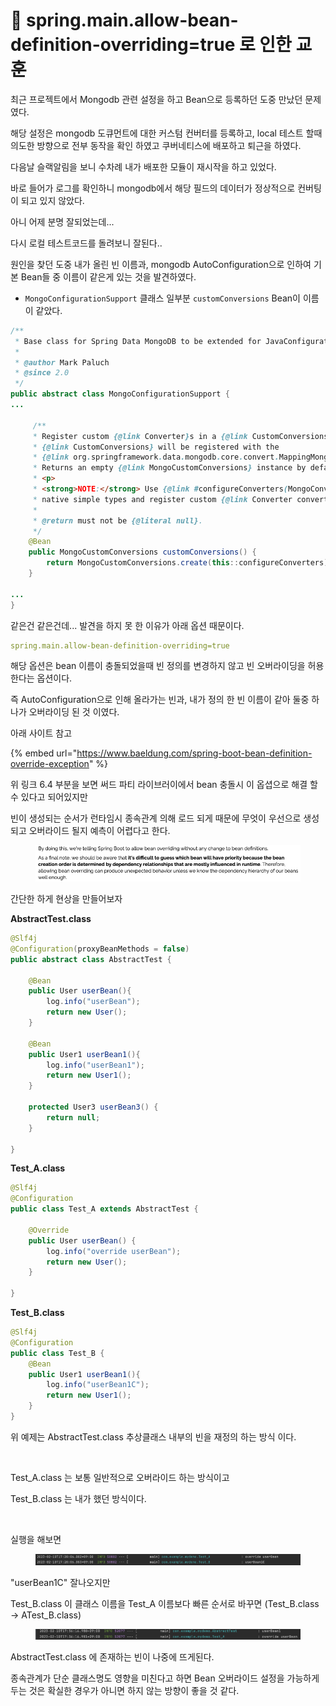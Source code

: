 # 📒 spring.main.allow-bean-definition-overriding=true 로 인한 교훈

최근 프로젝트에서 Mongodb 관련 설정을 하고 Bean으로 등록하던 도중 만났던 문제 였다.



해당 설정은 mongodb 도큐먼트에 대한 커스텀 컨버터를 등록하고, local 테스트 할때 의도한 방향으로 전부 동작을 확인 하였고 쿠버네티스에 배포하고 퇴근을 하였다.



다음날 슬랙알림을 보니 수차례 내가 배포한 모듈이 재시작을 하고 있었다.

바로 들어가 로그를 확인하니 mongodb에서 해당 필드의 데이터가 정상적으로 컨버팅이 되고 있지 않았다.



아니 어제 분명 잘되었는데...

다시 로컬 테스트코드를 돌려보니 잘된다..



원인을 찾던 도중 내가 올린 빈 이름과, mongodb AutoConfiguration으로 인하여 기본 Bean들 중 이름이 같은게 있는 것을 발견하였다. &#x20;

* `MongoConfigurationSupport` 클래스 일부분 `customConversions` Bean이 이름이 같았다.

```java
/**
 * Base class for Spring Data MongoDB to be extended for JavaConfiguration usage.
 *
 * @author Mark Paluch
 * @since 2.0
 */
public abstract class MongoConfigurationSupport {
...

     /**
	 * Register custom {@link Converter}s in a {@link CustomConversions} object if required. These
	 * {@link CustomConversions} will be registered with the
	 * {@link org.springframework.data.mongodb.core.convert.MappingMongoConverter} and {@link MongoMappingContext}.
	 * Returns an empty {@link MongoCustomConversions} instance by default.
	 * <p>
	 * <strong>NOTE:</strong> Use {@link #configureConverters(MongoConverterConfigurationAdapter)} to configure MongoDB
	 * native simple types and register custom {@link Converter converters}.
	 *
	 * @return must not be {@literal null}.
	 */
	@Bean
	public MongoCustomConversions customConversions() {
		return MongoCustomConversions.create(this::configureConverters);
	}

...
}
```



같은건 같은건데... 발견을 하지 못 한 이유가 아래 옵션 때문이다.

```yaml
spring.main.allow-bean-definition-overriding=true
```

해당 옵션은 bean 이름이 충돌되었을때 빈 정의를 변경하지 않고 빈 오버라이딩을 허용한다는 옵션이다.



즉 AutoConfiguration으로 인해 올라가는 빈과, 내가 정의 한 빈 이름이 같아 둘중 하나가 오버라이딩 된 것 이였다.

아래 사이트 참고

{% embed url="https://www.baeldung.com/spring-boot-bean-definition-override-exception" %}

위 링크 6.4 부분을 보면 써드 파티 라이브러이에서 bean 충돌시 이 옵셥으로 해결 할 수 있다고 되어있지만

빈이 생성되는 순서가 런타임시 종속관계 의해 로드 되게 때문에 무엇이 우선으로 생성되고 오버라이드 될지 예측이 어렵다고 한다.

<figure><img src="../.gitbook/assets/image (6) (1).png" alt=""><figcaption></figcaption></figure>

간단한 하게 현상을 만들어보자



**AbstractTest.class**

```java
@Slf4j
@Configuration(proxyBeanMethods = false)
public abstract class AbstractTest {
    
    @Bean
    public User userBean(){
        log.info("userBean");
        return new User();
    }

    @Bean
    public User1 userBean1(){
        log.info("userBean1");
        return new User1();
    }
    
    protected User3 userBean3() {
        return null;
    }
    
}
```



**Test\_A.class**

```java
@Slf4j
@Configuration
public class Test_A extends AbstractTest {
    
    @Override
    public User userBean() {
        log.info("override userBean");
        return new User();
    } 
    
}
```



**Test\_B.class**

```java
@Slf4j
@Configuration
public class Test_B {
    @Bean
    public User1 userBean1(){
        log.info("userBean1C");
        return new User1();
    }
}

```

위 예제는 AbstractTest.class 추상클래스 내부의 빈을 재정의 하는 방식 이다.

​

Test\_A.class 는 보통 일반적으로 오버라이드 하는 방식이고

Test\_B.class 는 내가 했던 방식이다.

​

실행을 해보면

<figure><img src="../.gitbook/assets/image (7).png" alt=""><figcaption></figcaption></figure>

"userBean1C" 잘나오지만

Test\_B.class 이 클래스 이름을 Test\_A 이름보다 빠른 순서로 바꾸면 (Test\_B.class -> ATest\_B.class)

<figure><img src="../.gitbook/assets/image (8) (1).png" alt=""><figcaption></figcaption></figure>

AbstractTest.class 에 존재하는 빈이 나중에 뜨게된다.



종속관계가 단순 클래스명도 영향을 미친다고 하면 Bean 오버라이드 설정을 가능하게 두는 것은 확실한 경우가 아니면 하지 않는 방향이 좋을 것 같다.



